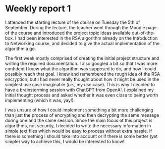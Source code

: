 # Weekly report 1

I attended the starting lecture of the course on Tuesday the 5th of September. During the lecture, the teacher went through the Moodle page of the course and introduced the project topic ideas available out-of-the-box. I had been interested in the RSA algorithm already on the Introduction to Networking course, and decided to give the actual implementation of the algorithm a go.

The first week mostly comprised of creating the initial project structure and writing the required documentation. I also googled a bit so that I was more confident I knew what the algorithm was supposed to do, and how I could possibly reach that goal. I knew and remembered the rough idea of the RSA encryption, but I had never really thought about how it might be used in the simplest use case imaginable (i.e., my use case). This is why I decided to have a brainstorming session with ChatGPT from OpenAI. I explained my initial thought process and asked whether it was even close to being worth implementing (which it was, yay!).

I was unsure of how I could implement something a bit more challenging than just the process of encrypting and then decrypting the same message during one and the same session. Since the main focus of this project is algorithms, not security, I decided to write the necessary information in simple text files which would be easy to process without extra hassle. If there is something I should take into account or if there is some better (yet simple) way to achieve this, I would be interested to know!